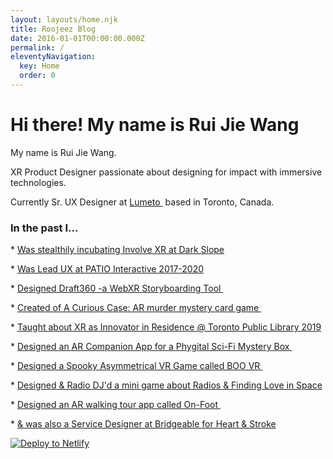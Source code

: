 ```yaml
---
layout: layouts/home.njk
title: Roojeez Blog
date: 2016-01-01T00:00:00.000Z
permalink: /
eleventyNavigation:
  key: Home
  order: 0
---
```

# Hi there! My name is Rui Jie Wang

My name is Rui Jie Wang.

XR Product Designer passionate about designing for impact with immersive technologies.

Currently Sr. UX Designer at [Lumeto ](https://lumeto.com/) based in Toronto, Canada.



### In the past I...

\* [Was stealthily incubating Involve XR at Dark Slope ](http://darkslope.com/)

\* [Was Lead UX at PATIO Interactive 2017-2020](http://patiointeractive.com/)

\* [Designed Draft360 -a WebXR Storyboarding Tool ](https://devpost.com/software/draft360)

\* [Created of A Curious Case: AR murder mystery card game ](https://originstories.dev/project/a-curious-case/)

\* [Taught about XR as Innovator in Residence @ Toronto Public Library 2019](https://sites.google.com/d/1mFI3uv5CRAS1GuNORrnOk2tNtLL4g3eD/p/1ZqnT9VRTAUaO422AxL91oiNUE8W83DKi/edit) 

\* [Designed an AR Companion App for a Phygital Sci-Fi Mystery Box ](https://mysteriouspackage.com/products/the-disappearance-of-cadet-turner)

\* [Designed a Spooky Asymmetrical VR Game called BOO VR ](http://boothegame.xyz/)

\* [Designed & Radio DJ'd a mini game about Radios & Finding Love in Space](https://cratercrook.itch.io/love-is-on-the-air) 

\* [Designed an AR walking tour app called On-Foot ](http://on-foot.com/)

\* [& was also a Service Designer at Bridgeable for Heart & Stroke](https://www.bridgeable.com/work/enabling-the-successful-launch-of-an-ambitious-wellness-program-2/)



[![Deploy to Netlify](https://www.netlify.com/img/deploy/button.svg)](https://app.netlify.com/start/deploy?repository=https://github.com/danurbanowicz/eleventy-netlify-boilerplate&stack=cms)